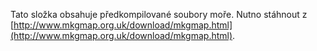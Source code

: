 Tato složka obsahuje předkompilované soubory moře.
Nutno stáhnout z [http://www.mkgmap.org.uk/download/mkgmap.html](http://www.mkgmap.org.uk/download/mkgmap.html).